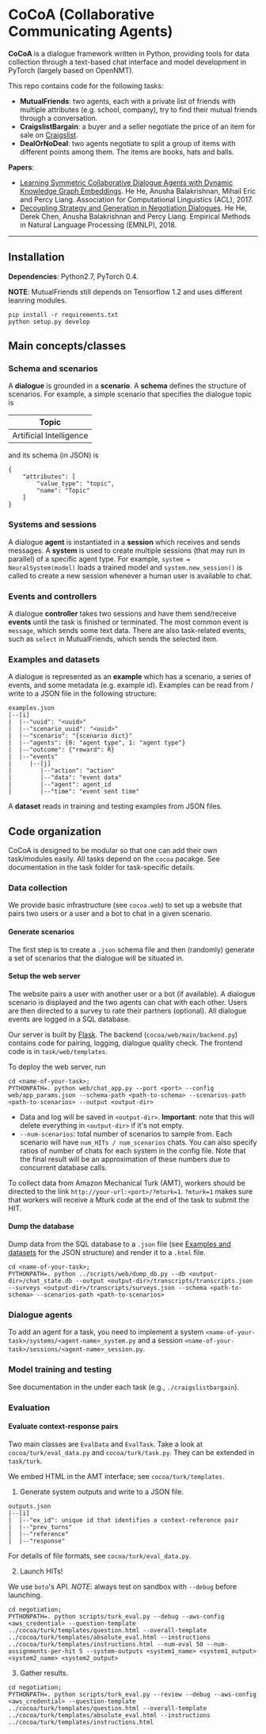 # CoCoA (Collaborative Communicating Agents)

**CoCoA** is a dialogue framework written in Python, providing tools for
data collection through a text-based chat interface and
model development in PyTorch (largely based on OpenNMT).

This repo contains code for the following tasks:
- **MutualFriends**: two agents, each with a private list of friends with multiple attributes (e.g. school, company), try to find their mutual friends through a conversation.
- **CraigslistBargain**: a buyer and a seller negotiate the price of an item for sale on [Craigslist](https://sfbay.craigslist.org/).
- **DealOrNoDeal**: two agents negotiate to split a group of items with different points among them.  The items are books, hats and balls.

**Papers**:
- [Learning Symmetric Collaborative Dialogue Agents with Dynamic Knowledge Graph Embeddings](https://arxiv.org/pdf/1704.07130.pdf).
He He, Anusha Balakrishnan, Mihail Eric and Percy Liang.
Association for Computational Linguistics (ACL), 2017.
- [Decoupling Strategy and Generation in Negotiation Dialogues](https://arxiv.org/abs/1808.09637).
He He, Derek Chen, Anusha Balakrishnan and Percy Liang.
Empirical Methods in Natural Language Processing (EMNLP), 2018.

----------
## Installation
**Dependencies**: Python2.7, PyTorch 0.4.

**NOTE**: MutualFriends still depends on Tensorflow 1.2 and uses different leanring modules.

```
pip install -r requirements.txt
python setup.py develop
```

## Main concepts/classes
### Schema and scenarios
A **dialogue** is grounded in a **scenario**.
A **schema** defines the structure of scenarios. For example, a simple scenario that specifies the dialogue topic is

| Topic      | 
| -------- | 
| Artificial Intelligence  | 

and its schema (in JSON) is
```
{
    "attributes": [
        "value_type": "topic",
        "name": "Topic"
    ]
}
```
### Systems and sessions
A dialogue **agent** is instantiated in a **session** which receives and sends messages. A **system** is used to create multiple sessions (that may run in parallel) of a specific agent type. For example, ```system = NeuralSystem(model)``` loads a trained model and ```system.new_session()``` is called to create a new session whenever a human user is available to chat.

### Events and controllers
A dialogue **controller** takes two sessions and have them send/receive **events** until the task is finished or terminated. The most common event is ```message```, which sends some text data. There are also task-related events, such as ```select``` in MutualFriends, which sends the selected item. 

### Examples and datasets
A dialogue is represented as an **example** which has a scenario, a series of events, and some metadata (e.g. example id). Examples can be read from / write to a JSON file in the following structure:
```
examples.json
|--[i]
|  |--"uuid": "<uuid>"
|  |--"scenario_uuid": "<uuid>"
|  |--"scenario": "{scenario dict}"
|  |--"agents": {0: "agent type", 1: "agent type"}
|  |--"outcome": {"reward": R}
|  |--"events"
|     |--[j]
|        |--"action": "action"
|        |--"data": "event data"
|        |--"agent": agent_id
|        |--"time": "event sent time"
```
A **dataset** reads in training and testing examples from JSON files.

## Code organization
CoCoA is designed to be modular so that one can add their own task/modules easily.
All tasks depend on the `cocoa` pacakge.
See documentation in the task folder for task-specific details. 

### Data collection
We provide basic infrastructure (see `cocoa.web`) to set up a website that pairs two users or a user and a bot to chat in a given scenario.

#### Generate scenarios
The first step is to create a ```.json``` schema file and then (randomly) generate a set of scenarios that the dialogue will be situated in.

#### Setup the web server
The website pairs a user with another user or a bot (if available). A dialogue scenario is displayed and the two agents can chat with each other.
Users are then directed to a survey to rate their partners (optional).
All dialogue events are logged in a SQL database.

Our server is built by [Flask](http://flask.pocoo.org/).
The backend (```cocoa/web/main/backend.py```) contains code for pairing, logging, dialogue quality check.
The frontend code is in ```task/web/templates```.

To deploy the web server, run
```
cd <name-of-your-task>;
PYTHONPATH=. python web/chat_app.py --port <port> --config web/app_params.json --schema-path <path-to-schema> --scenarios-path <path-to-scenarios> --output <output-dir>
```
- Data and log will be saved in `<output-dir>`. **Important**: note that this will delete everything in `<output-dir>` if it's not empty.
- `--num-scenarios`: total number of scenarios to sample from. Each scenario will have `num_HITs / num_scenarios` chats.
You can also specify ratios of number of chats for each system in the config file.
Note that the final result will be an approximation of these numbers due to concurrent database calls.

To collect data from Amazon Mechanical Turk (AMT), workers should be directed to the link ```http://your-url:<port>/?mturk=1```.
`?mturk=1` makes sure that workers will receive a Mturk code at the end of the task to submit the HIT.

#### Dump the database
Dump data from the SQL database to a `.json` file (see [Examples and datasets](#examples-and-datasets) for the JSON structure)
and render it to a `.html` file.
```
cd <name-of-your-task>;
PYTHONPATH=. python ../scripts/web/dump_db.py --db <output-dir>/chat_state.db --output <output-dir>/transcripts/transcripts.json --surveys <output-dir>/transcripts/surveys.json --schema <path-to-schema> --scenarios-path <path-to-scenarios> 
```

### Dialogue agents
To add an agent for a task, you need to implement a system ```<name-of-your-task>/systems/<agent-name>_system.py```
and a session ```<name-of-your-task>/sessions/<agent-name>_session.py```.

### Model training and testing
See documentation in the under each task (e.g., `./craigslistbargain`).

### Evaluation
#### Evaluate context-response pairs

Two main classes are `EvalData` and `EvalTask`.
Take a look at `cocoa/turk/eval_data.py` and `cocoa/turk/task.py`.
They can be extended in `task/turk`.

We embed HTML in the AMT interface; see `cocoa/turk/templates`.

1. Generate system outputs and write to a JSON file.
```
outputs.json
|--[i]
|  |--"ex_id": unique id that identifies a context-reference pair
|  |--"prev_turns"
|  |--"reference"
|  |--"response"
```
For details of file formats, see `cocoa/turk/eval_data.py`.

2. Launch HITs! 

We use `boto`'s API. *NOTE*: always test on sandbox with `--debug` before launching.

```
cd negotiation;
PYTHONPATH=. python scripts/turk_eval.py --debug --aws-config <aws_credential> --question-template ../cocoa/turk/templates/question.html --overall-template ../cocoa/turk/templates/absolute_eval.html --instructions ../cocoa/turk/templates/instructions.html --num-eval 50 --num-assignments-per-hit 5 --system-outputs <system1_name> <system1_output> <system2_name> <system2_output>
```

3. Gather results.
```
cd negotiation;
PYTHONPATH=. python scripts/turk_eval.py --review --debug --aws-config <aws_credential> --question-template ../cocoa/turk/templates/question.html --overall-template ../cocoa/turk/templates/absolute_eval.html --instructions ../cocoa/turk/templates/instructions.html 
```
